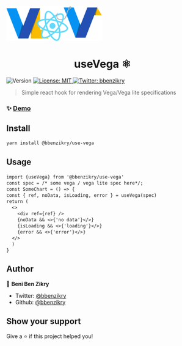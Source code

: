 <img width='250px' src="./hooks-vega.png">
<h1 align="center">useVega ⚛</h1>
<p>
  <img alt="Version" src="https://img.shields.io/badge/version-0.1.0-blue.svg?cacheSeconds=2592000" />
  <a href="#" target="_blank">
    <img alt="License: MIT" src="https://img.shields.io/badge/License-MIT-yellow.svg" />
  </a>
  <a href="https://twitter.com/bbenzikry" target="_blank">
    <img alt="Twitter: bbenzikry" src="https://img.shields.io/twitter/follow/bbenzikry.svg?style=social" />
  </a>
</p>

> Simple react hook for rendering Vega/Vega lite specifications

### ✨ [Demo](https://bbenzikry.github.io/use-vega)

## Install

```sh
yarn install @bbenzikry/use-vega
```

## Usage

```tsx
import {useVega} from '@bbenzikry/use-vega'
const spec = /* some vega / vega lite spec here*/;
const SomeChart = () => {
const { ref, noData, isLoading, error } = useVega(spec)
return (
  <>
    <div ref={ref} />
    {noData && <>{'no data'}</>}
    {isLoading && <>{'loading'}</>}
    {error && <>{'error'}</>}
  </>
  )
}
```

## Author

👤 **Beni Ben Zikry**

* Twitter: [@bbenzikry](https://twitter.com/bbenzikry)
* Github: [@bbenzikry](https://github.com/bbenzikry)

## Show your support

Give a ⭐️ if this project helped you!
